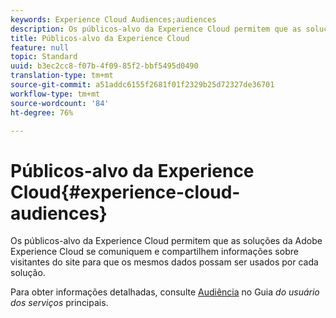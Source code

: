 ```yaml
---
keywords: Experience Cloud Audiences;audiences
description: Os públicos-alvo da Experience Cloud permitem que as soluções da Adobe Experience Cloud se comuniquem e compartilhem informações sobre visitantes do site para que os mesmos dados possam ser usados por cada solução.
title: Públicos-alvo da Experience Cloud
feature: null
topic: Standard
uuid: b3ec2cc8-f07b-4f09-85f2-bbf5495d0490
translation-type: tm+mt
source-git-commit: a51addc6155f2681f01f2329b25d72327de36701
workflow-type: tm+mt
source-wordcount: '84'
ht-degree: 76%

---
```



# Públicos-alvo da Experience Cloud{#experience-cloud-audiences}

Os públicos-alvo da Experience Cloud permitem que as soluções da Adobe Experience Cloud se comuniquem e compartilhem informações sobre visitantes do site para que os mesmos dados possam ser usados por cada solução.

Para obter informações detalhadas, consulte [Audiência](https://docs.adobe.com/content/help/en/core-services/interface/audiences/audience-library.html) no Guia *do usuário dos serviços* principais.
